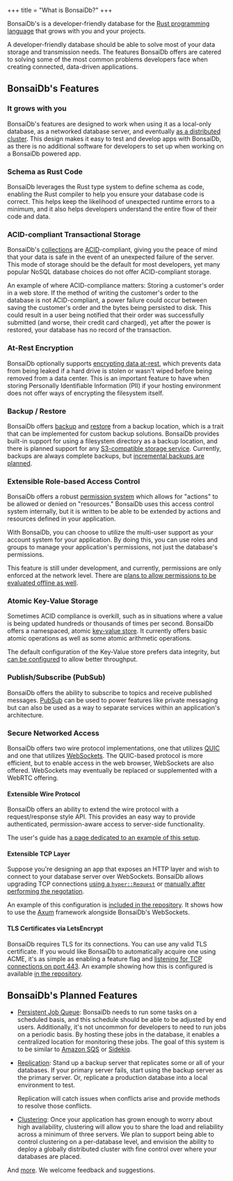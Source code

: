 +++
title = "What is BonsaiDb?"
+++

BonsaiDb's is a developer-friendly database for the [Rust programming
language][rust] that grows with you and your projects.

A developer-friendly database should be able to solve most of your data storage
and transmission needs. The features BonsaiDb offers are catered to solving some
of the most common problems developers face when creating connected, data-driven
applications.

[rust]: https://rust-lang.org

## BonsaiDb's Features

### It grows with you

BonsaiDb's features are designed to work when using it as a local-only database,
as a networked database server, and eventually [as a distributed
cluster][clustering]. This design makes it easy to test and develop apps with
BonsaiDb, as there is no additional software for developers to set up when
working on a BonsaiDb powered app.

[clustering]: https://github.com/khonsulabs/bonsaidb/issues/104

### Schema as Rust Code

BonsaiDb leverages the Rust type system to define schema as code, enabling the
Rust compiler to help you ensure your database code is correct. This helps keep
the likelihood of unexpected runtime errors to a minimum, and it also helps
developers understand the entire flow of their code and data.

### ACID-compliant Transactional Storage

BonsaiDb's [collections][collection] are [ACID][acid]-compliant, giving you the
peace of mind that your data is safe in the event of an unexpected failure of
the server. This mode of storage should be the default for most developers, yet
many popular NoSQL database choices do not offer ACID-compliant storage.

An example of where ACID-compliance matters: Storing a customer's order in a web
store. If the method of writing the customer's order to the database is not
ACID-compliant, a power failure could occur between saving the customer's order
and the bytes being persisted to disk. This could result in a user being
notified that their order was successfully submitted (and worse, their credit
card charged), yet after the power is restored, your database has no record of
the transaction.

[collection]: https://dev.bonsaidb.io/guide/about/concepts/collection.html
[acid]: https://en.wikipedia.org/wiki/ACID

### At-Rest Encryption

BonsaiDb optionally supports [encrypting data at-rest][at-rest-encryption],
which prevents data from being leaked if a hard drive is stolen or wasn't wiped
before being removed from a data center. This is an important feature to have
when storing Personally Identifiable Information (PII) if your hosting
environment does not offer ways of encrypting the filesystem itself.

[at-rest-encryption]: https://dev.bonsaidb.io/guide/administration/encryption.html

### Backup / Restore

BonsaiDb offers [backup][backup] and [restore][restore] from a backup location,
which is a trait that can be implemented for custom backup solutions. BonsaiDb
provides built-in support for using a filesystem directory as a backup location,
and there is planned support for any [S3-compatible storage service][s3-backup].
Currently, backups are always complete backups, but [incremental backups are
planned][incremental-backups].

[backup]: https://dev.bonsaidb.io/main/bonsaidb/local/struct.Storage.html#method.backup
[restore]: https://dev.bonsaidb.io/main/bonsaidb/local/struct.Storage.html#method.restore
[s3-backup]: https://github.com/khonsulabs/bonsaidb/issues/122
[incremental-backups]: https://github.com/khonsulabs/bonsaidb/issues/121

### Extensible Role-based Access Control

BonsaiDb offers a robust [permission system][permissions] which allows for
"actions" to be allowed or denied on "resources." BonsaiDb uses this access
control system internally, but it is written to be able to be extended by
actions and resources defined in your application.

With BonsaiDb, you can choose to utilize the multi-user support as your account
system for your application. By doing this, you can use roles and groups to
manage your application's permissions, not just the database's permissions.

This feature is still under development, and currently, permissions are only
enforced at the network level. There are [plans to allow permissions to be
evaluated offline as well][permissions-refactor].

[permissions]: https://dev.bonsaidb.io/guide/administration/permissions.html
[permissions-refactor]: https://github.com/khonsulabs/bonsaidb/issues/68

### Atomic Key-Value Storage

Sometimes ACID compliance is overkill, such as in situations where a value is
being updated hundreds or thousands of times per second. BonsaiDb offers a
namespaced, atomic [key-value store][key-value]. It currently offers basic
atomic operations as well as some atomic arithmetic operations.

The default configuration of the Key-Value store prefers data integrity, but
[can be configured][key-value-configuration] to allow better throughput.

[key-value]: https://dev.bonsaidb.io/guide/traits/key-value.html
[key-value-configuration]: https://dev.bonsaidb.io/guide/administration/configuration.html#key-value-persistence

### Publish/Subscribe (PubSub)

BonsaiDb offers the ability to subscribe to topics and receive published
messages. [PubSub][pubsub] can be used to power features like private messaging
but can also be used as a way to separate services within an application's
architecture.

[pubsub]: https://dev.bonsaidb.io/guide/about/concepts/pubsub.html

### Secure Networked Access

BonsaiDb offers two wire protocol implementations, one that utilizes
[QUIC][quic] and one that utilizes [WebSockets][websockets]. The QUIC-based
protocol is more efficient, but to enable access in the web browser, WebSockets
are also offered. WebSockets may eventually be replaced or supplemented with a
WebRTC offering.

[quic]: https://en.wikipedia.org/wiki/QUIC
[websockets]: https://en.wikipedia.org/wiki/WebSocket

#### Extensible Wire Protocol

BonsaiDb offers an ability to extend the wire protocol with a request/response
style API. This provides an easy way to provide authenticated, permission-aware
access to server-side functionality.

The user's guide has [a page dedicated to an example of this setup][custom-api].

[custom-api]: https://dev.bonsaidb.io/guide/about/access-models/custom-api-server.html

#### Extensible TCP Layer

Suppose you're designing an app that exposes an HTTP layer and wish to connect
to your database server over WebSockets. BonsaiDb allows upgrading TCP
connections [using a `hyper::Request`][websocket-upgrade] or [manually after
performing the negotation][websocket-handle].

An example of this configuration is [included in the repository][axum-example].
It shows how to use the [Axum][axum] framework alongside BonsaiDb's WebSockets.

[websocket-upgrade]: https://dev.bonsaidb.io/main/bonsaidb/server/struct.CustomServer.html#method.upgrade_websocket
[websocket-handle]: https://dev.bonsaidb.io/main/bonsaidb/server/struct.CustomServer.html#method.handle_websocket
[axum-example]: https://github.com/khonsulabs/bonsaidb/blob/main/examples/axum/examples/axum.rs
[axum]: https://crates.io/crates/axum

#### TLS Certificates via LetsEncrypt

BonsaiDb requires TLS for its connections. You can use any valid TLS
certificate. If you would like BonsaiDb to automatically acquire one using ACME,
it's as simple as enabling a feature flag and [listening for TCP connections on
port 443][server-listen]. An example showing how this is configured is available
[in the repository][acme-example].

[server-listen]: https://dev.bonsaidb.io/main/bonsaidb/server/struct.CustomServer.html#method.listen_for_secure_tcp_on
[acme-example]: https://github.com/khonsulabs/bonsaidb/blob/main/examples/acme/examples/acme.rs

## BonsaiDb's Planned Features

- [Persistent Job Queue][job-queue]: BonsaiDb needs to run some tasks on a
  scheduled basis, and this schedule should be able to be adjusted by end users.
  Additionally, it's not uncommon for developers to need to run jobs on a
  periodic basis. By hosting these jobs in the database, it enables a
  centralized location for monitoring these jobs. The goal of this system is to
  be similar to [Amazon SQS][sqs] or [Sidekiq][sidekiq].
- [Replication][replication]: Stand up a backup server that replicates some or
  all of your databases. If your primary server fails, start using the backup
  server as the primary server. Or, replicate a production database into a local
  environment to test.

  Replication will catch issues when conflicts arise and provide methods to
  resolve those conflicts.
- [Clustering][clustering]: Once your application has grown enough to worry
  about high availability, clustering will allow you to share the load and
  reliability across a minimum of three servers. We plan to support being able
  to control clustering on a per-database level, and envision the ability to
  deploy a globally distributed cluster with fine control over where your
  databases are placed.

And [more][enhancements]. We welcome feedback and suggestions.

[job-queue]: https://github.com/khonsulabs/bonsaidb/issues/78
[sqs]: https://aws.amazon.com/sqs/
[sidekiq]: https://github.com/mperham/sidekiq
[replication]: https://github.com/khonsulabs/bonsaidb/issues/90
[enhancements]: https://github.com/khonsulabs/bonsaidb/labels/enhancement